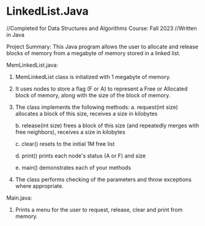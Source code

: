 # LinkedList.Java
//Completed for Data Structures and Algorithms Course: Fall 2023
//Written in Java

Project Summary: This Java program allows the user to allocate and release blocks of memory from a megabyte of memory stored in a linked list.

MemLinkedList.java:
1. MemLinkedList class is initalized with 1 megabyte of memory.
2. It uses nodes to store a flag (F or A) to represent a Free or Allocated block
   of memory, along with the size of the block of memory.
3. The class implements the following methods:
   a.  request(int size)
        allocates a block of this size, receives a size in kilobytes 

   b.  release(int size)
        frees a block of this size (and repeatedly merges with free neighbors), receives a size in kilobytes 

   c.  clear()
        resets to the initial 1M free list

   d.  print()
        prints each node's status (A or F) and size

   e.  main()
        demonstrates each of your methods

4. The class performs checking of the parameters and throw exceptions where 
   appropriate.

Main.java:
1. Prints a menu for the user to request, release, clear and print from memory. 



